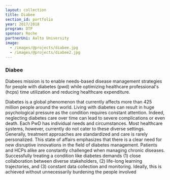 ```yaml
---
layout: collection
title: Diabee
section_id: portfolio
year: 2017/2018
program: DTP
sponsor: Roche
partnerUni: Aalto University
image:
  - /images/@projects/diabee.jpg
  - /images/@projects/diabee2.jpg
---
```


### Diabee

Diabees mission is to enable needs-based disease management strategies for people with diabetes (pwd) while optimizing healthcare professional's (hcps) time utilization and reducing healthcare expenditure.

Diabetes is a global phenomenon that currently affects more than 425 million people around the world. Living with diabetes can result in huge psychological pressure as the condition requires constant attention. Indeed, neglecting diabetes care over time can lead to severe complications or even death. Each PwD has individual needs and circumstances. Most healthcare systems, however, currently do not cater to these diverse settings. Generally, treatment approaches are standardized and care is rarely personalized. This state of affairs emphasizes that there is a clear need for new disruptive innovations in the field of diabetes management. Patients and HCPs alike are constantly challenged when managing chronic diseases. Successfully treating a condition like diabetes demands (1) close collaboration between diverse stakeholders, (2) life-long learning trajectories, and (3) constant data collection and monitoring. Ideally, this is achieved without unnecessarily burdening the people involved
